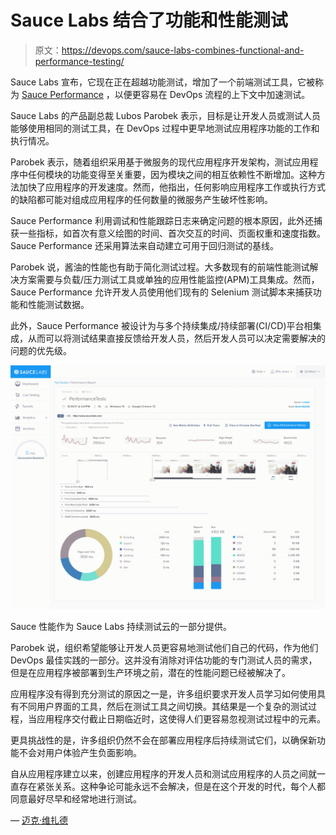 # Sauce Labs 结合了功能和性能测试

> 原文：<https://devops.com/sauce-labs-combines-functional-and-performance-testing/>

Sauce Labs 宣布，它现在正在超越功能测试，增加了一个前端测试工具，它被称为 [Sauce Performance](https://www.globenewswire.com/news-release/2019/04/02/1795159/0/en/Sauce-Labs-Launches-New-Front-End-Performance-Testing-Solution-to-Help-Organizations-Further-Accelerate-App-Delivery-and-Improve-User-Experiences.html) ，以便更容易在 DevOps 流程的上下文中加速测试。

Sauce Labs 的产品副总裁 Lubos Parobek 表示，目标是让开发人员或测试人员能够使用相同的测试工具，在 DevOps 过程中更早地测试应用程序功能的工作和执行情况。

Parobek 表示，随着组织采用基于微服务的现代应用程序开发架构，测试应用程序中任何模块的功能变得至关重要，因为模块之间的相互依赖性不断增加。这种方法加快了应用程序的开发速度。然而，他指出，任何影响应用程序工作或执行方式的缺陷都可能对组成应用程序的任何数量的微服务产生破坏性影响。

Sauce Performance 利用调试和性能跟踪日志来确定问题的根本原因，此外还捕获一些指标，如首次有意义绘图的时间、首次交互的时间、页面权重和速度指数。Sauce Performance 还采用算法来自动建立可用于回归测试的基线。

Parobek 说，酱油的性能也有助于简化测试过程。大多数现有的前端性能测试解决方案需要与负载/压力测试工具或单独的应用性能监控(APM)工具集成。然而，Sauce Performance 允许开发人员使用他们现有的 Selenium 测试脚本来捕获功能和性能测试数据。

此外，Sauce Performance 被设计为与多个持续集成/持续部署(CI/CD)平台相集成，从而可以将测试结果直接反馈给开发人员，然后开发人员可以决定需要解决的问题的优先级。

![](img/01ef9abdcd9a2db5c41de97c438be90d.png)

Sauce 性能作为 Sauce Labs 持续测试云的一部分提供。

Parobek 说，组织希望能够让开发人员更容易地测试他们自己的代码，作为他们 DevOps 最佳实践的一部分。这并没有消除对评估功能的专门测试人员的需求，但是在应用程序被部署到生产环境之前，潜在的性能问题已经被解决了。

应用程序没有得到充分测试的原因之一是，许多组织要求开发人员学习如何使用具有不同用户界面的工具，然后在测试工具之间切换。其结果是一个复杂的测试过程，当应用程序交付截止日期临近时，这使得人们更容易忽视测试过程中的元素。

更具挑战性的是，许多组织仍然不会在部署应用程序后持续测试它们，以确保新功能不会对用户体验产生负面影响。

自从应用程序建立以来，创建应用程序的开发人员和测试应用程序的人员之间就一直存在紧张关系。这种争论可能永远不会解决，但是在这个开发的时代，每个人都同意最好尽早和经常地进行测试。

— [迈克·维扎德](https://devops.com/author/mike-vizard/)